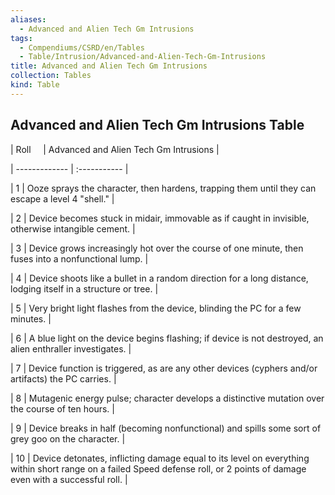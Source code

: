 ```yaml
---
aliases:
  - Advanced and Alien Tech Gm Intrusions
tags:
  - Compendiums/CSRD/en/Tables
  - Table/Intrusion/Advanced-and-Alien-Tech-Gm-Intrusions
title: Advanced and Alien Tech Gm Intrusions
collection: Tables
kind: Table
---
```

## Advanced and Alien Tech Gm Intrusions Table  
|  Roll &nbsp; &nbsp; | Advanced and Alien Tech Gm Intrusions  |  
| ------------- | :----------- |  
| 1 | Ooze sprays the character, then hardens, trapping them until they can escape a level 4 "shell." |  
| 2 | Device becomes stuck in midair, immovable as if caught in invisible, otherwise intangible cement. |  
| 3 | Device grows increasingly hot over the course of one minute, then fuses into a nonfunctional lump. |  
| 4 | Device shoots like a bullet in a random direction for a long distance, lodging itself in a structure or tree. |  
| 5 | Very bright light flashes from the device, blinding the PC for a few minutes. |  
| 6 | A blue light on the device begins flashing; if device is not destroyed, an alien enthraller investigates. |  
| 7 | Device function is triggered, as are any other devices (cyphers and/or artifacts) the PC carries. |  
| 8 | Mutagenic energy pulse; character develops a distinctive mutation over the course of ten hours. |  
| 9 | Device breaks in half (becoming nonfunctional) and spills some sort of grey goo on the character. |  
| 10 | Device detonates, inflicting damage equal to its level on everything within short range on a failed Speed defense roll, or 2 points of damage even with a successful roll. |